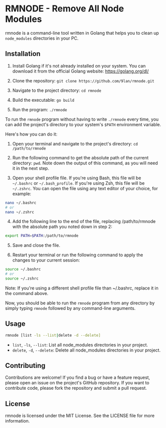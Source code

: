 # RMNODE - Remove All Node Modules

rmnode is a command-line tool written in Golang that helps you to clean up `node_modules` directories in your PC.

## Installation

1. Install Golang if it's not already installed on your system. You can download it from the official Golang website: https://golang.org/dl/

2. Clone the repository: `git clone https://github.com/9lan/rmnode.git`

3. Navigate to the project directory: `cd rmnode`

4. Build the executable: `go build`

5. Run the program: `./rmnode`

To run the `rmnode` program without having to write `./rmnode` every time, you can add the project's directory to your system's `$PATH` environment variable.

Here's how you can do it:

1. Open your terminal and navigate to the project's directory: `cd /path/to/rmnode`

2. Run the following command to get the absolute path of the current directory: `pwd`. Note down the output of this command, as you will need it in the next step.

3. Open your shell profile file. If you're using Bash, this file will be `~/.bashrc` or `~/.bash_profile`. If you're using Zsh, this file will be `~/.zshrc`. You can open the file using any text editor of your choice, for example:

```sh
nano ~/.bashrc
# or
nano ~/.zshrc
```

4. Add the following line to the end of the file, replacing /path/to/rmnode with the absolute path you noted down in step 2:

```sh
export PATH=$PATH:/path/to/rmnode
```

5. Save and close the file.

6. Restart your terminal or run the following command to apply the changes to your current session:

```sh
source ~/.bashrc
# or
source ~/.zshrc
```

Note: If you're using a different shell profile file than ~/.bashrc, replace it in the command above.

Now, you should be able to run the `rmnode` program from any directory by simply typing `rmnode` followed by any command-line arguments.

## Usage

```sh
rmnode [list -ls --list|delete -d --delete]
```

- `list`, `-ls`, `--list`: List all node_modules directories in your project.
- `delete`, `-d`, `--delete`: Delete all node_modules directories in your project.

## Contributing

Contributions are welcome! If you find a bug or have a feature request, please open an issue on the project's GitHub repository. If you want to contribute code, please fork the repository and submit a pull request.

## License

rmnode is licensed under the MIT License. See the LICENSE file for more information.

